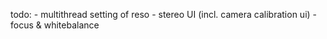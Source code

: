 todo:
	- multithread setting of reso
	- stereo UI (incl. camera calibration ui)
	- focus & whitebalance
	